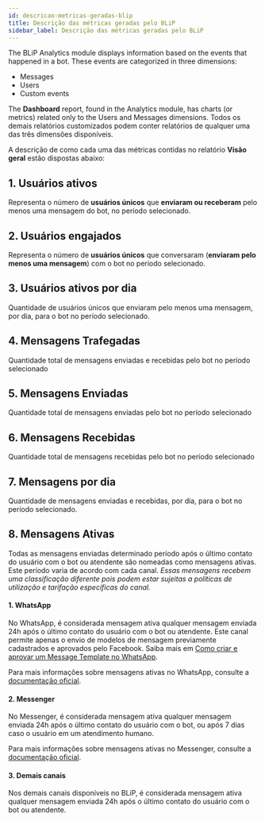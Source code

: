 ```yaml
---
id: descricao-metricas-geradas-blip
title: Descrição das métricas geradas pelo BLiP
sidebar_label: Descrição das métricas geradas pelo BLiP
---
```


The BLiP Analytics module displays information based on the events that happened in a bot. These events are categorized in three dimensions:

* Messages
* Users
* Custom events

The **Dashboard** report, found in the Analytics module, has charts (or metrics) related only to the Users and Messages dimensions. Todos os demais relatórios customizados podem conter relatórios de qualquer uma das três dimensões disponíveis.

A descrição de como cada uma das métricas contidas no relatório **Visão geral** estão dispostas abaixo:

## 1. Usuários ativos

Representa o número de **usuários únicos** que **enviaram ou receberam** pelo menos uma mensagem do bot, no período selecionado.

## 2. Usuários engajados

Representa o número de **usuários únicos** que conversaram (**enviaram pelo menos uma mensagem**) com o bot no período selecionado.

## 3. Usuários ativos por dia

Quantidade de usuários únicos que enviaram pelo menos uma mensagem, por dia, para o bot no período selecionado.

## 4. Mensagens Trafegadas

Quantidade total de mensagens enviadas e recebidas pelo bot no período selecionado

## 5. Mensagens Enviadas

Quantidade total de mensagens enviadas pelo bot no período selecionado

## 6. Mensagens Recebidas

Quantidade total de mensagens recebidas pelo bot no período selecionado

## 7. Mensagens por dia

Quantidade de mensagens enviadas e recebidas, por dia, para o bot no período selecionado.

## 8. Mensagens Ativas
Todas as mensagens enviadas determinado período após o último contato do usuário com o bot ou atendente são nomeadas como mensagens ativas. Este período varia de acordo com cada canal. *Essas mensagens recebem uma classificação diferente pois podem estar sujeitas a políticas de utilização e tarifação específicas do canal.*

#### 1. WhatsApp
No WhatsApp, é considerada mensagem ativa qualquer mensagem enviada 24h após o último contato do usuário com o bot ou atendente. Este canal permite apenas o envio de modelos de mensagem previamente cadastrados e aprovados pelo Facebook. Saiba mais em [Como criar e aprovar um Message Template no WhatsApp](https://help.blip.ai/docs/channels/whatsapp/como-criar-aprovar-message-template).

Para mais informações sobre mensagens ativas no WhatsApp, consulte a [documentação oficial](https://developers.facebook.com/docs/whatsapp/faq#faq_304185363498132).

#### 2. Messenger
No Messenger, é considerada mensagem ativa qualquer mensagem enviada 24h após o último contato do usuário com o bot, ou após 7 dias caso o usuário em um atendimento humano.

Para mais informações sobre mensagens ativas no Messenger, consulte a [documentação oficial](https://developers.facebook.com/docs/messenger-platform/policy/policy-overview/).

#### 3. Demais canais
Nos demais canais disponíveis no BLiP, é considerada mensagem ativa qualquer mensagem enviada 24h após o último contato do usuário com o bot ou atendente.

